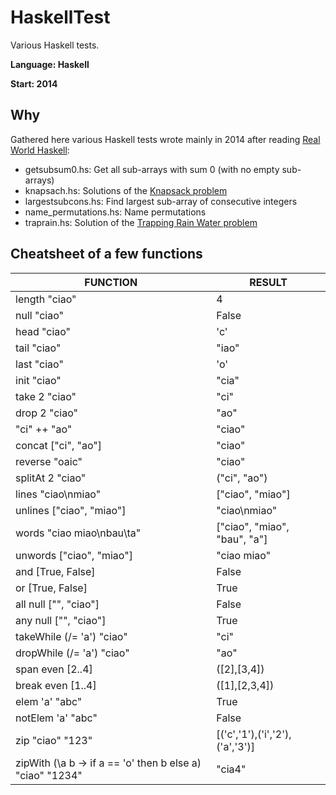 # HaskellTest
Various Haskell tests.

**Language: Haskell**

**Start: 2014**

## Why
Gathered here various Haskell tests wrote mainly in 2014 after reading [Real World Haskell](https://en.wikipedia.org/wiki/Real_World_Haskell):

- getsubsum0.hs: Get all sub-arrays with sum 0 (with no empty sub-arrays)
- knapsach.hs: Solutions of the [Knapsack problem](https://en.wikipedia.org/wiki/Knapsack_problem)
- largestsubcons.hs: Find largest sub-array of consecutive integers
- name_permutations.hs: Name permutations
- traprain.hs: Solution of the [Trapping Rain Water problem](https://www.geeksforgeeks.org/trapping-rain-water/)

## Cheatsheet of a few functions

| FUNCTION                                                   | RESULT                            |
| ---------------------------------------------------------- | --------------------------------- |
| length "ciao"                                              | 4                                 |
| null "ciao"                                                | False                             |
| head "ciao"                                                | 'c'                               |
| tail "ciao"                                                | "iao"                             |
| last "ciao"                                                | 'o'                               |
| init "ciao"                                                | "cia"                             |
| take 2 "ciao"                                              | "ci"                              |
| drop 2 "ciao"                                              | "ao"                              |
| "ci" ++ "ao"                                               | "ciao"                            |
| concat \["ci", "ao"\]                                      | "ciao"                            |
| reverse "oaic"                                             | "ciao"                            |
| splitAt 2 "ciao"                                           | ("ci", "ao")                      |
| lines "ciao\\nmiao"                                        | \["ciao", "miao"\]                |
| unlines \["ciao", "miao"\]                                 | "ciao\\nmiao"                     |
| words "ciao miao\\nbau\\ta"                                | \["ciao", "miao", "bau", "a"\]    |
| unwords \["ciao", "miao"\]                                 | "ciao miao"                       |
| and \[True, False\]                                        | False                             |
| or \[True, False\]                                         | True                              |
| all null \["", "ciao"\]                                    | False                             |
| any null \["", "ciao"\]                                    | True                              |
| takeWhile (/= 'a') "ciao"                                  | "ci"                              |
| dropWhile (/= 'a') "ciao"                                  | "ao"                              |
| span even \[2..4\]                                         | (\[2\],\[3,4\])                   |
| break even \[1..4\]                                        | (\[1\],\[2,3,4\])                 |
| elem 'a' "abc"                                             | True                              |
| notElem 'a' "abc"                                          | False                             |
| zip "ciao" "123"                                           | \[('c','1'),('i','2'),('a','3')\] |
| zipWith (\\a b -> if a == 'o' then b else a) "ciao" "1234" | "cia4"                            |
